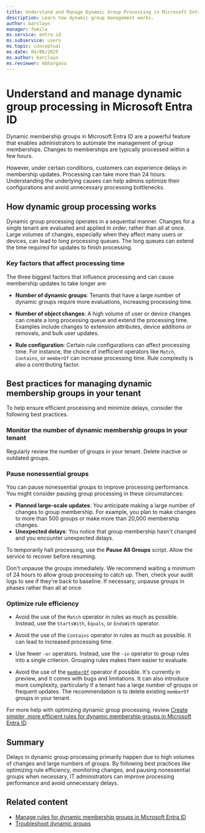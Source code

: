 ```yaml
---
title: Understand and Manage Dynamic Group Processing in Microsoft Entra ID
description: Learn how dynamic group management works. 
author: barclayn
manager: femila
ms.service: entra-id
ms.subservice: users
ms.topic: conceptual
ms.date: 04/08/2025
ms.author: barclayn
ms.reviewer: mbhargava
---
```


# Understand and manage dynamic group processing in Microsoft Entra ID

Dynamic membership groups in Microsoft Entra ID are a powerful feature that enables administrators to automate the management of group memberships. Changes to memberships are typically processed within a few hours.

However, under certain conditions, customers can experience delays in membership updates. Processing can take more than 24 hours. Understanding the underlying causes can help admins optimize their configurations and avoid unnecessary processing bottlenecks.

## How dynamic group processing works

Dynamic group processing operates in a sequential manner. Changes for a single tenant are evaluated and applied in order, rather than all at once. Large volumes of changes, especially when they affect many users or devices, can lead to long processing queues. The long queues can extend the time required for updates to finish processing.

### Key factors that affect processing time

The three biggest factors that influence processing and can cause membership updates to take longer are:

- **Number of dynamic groups**: Tenants that have a large number of dynamic groups require more evaluations, increasing processing time.

- **Number of object changes**: A high volume of user or device changes can create a long processing queue and extend the processing time. Examples include changes to extension attributes, device additions or removals, and bulk user updates.

- **Rule configuration**: Certain rule configurations can affect processing time. For instance, the choice of inefficient operators like `Match`, `Contains`, or `memberOf` can increase processing time. Rule complexity is also a contributing factor.  

## Best practices for managing dynamic membership groups in your tenant

To help ensure efficient processing and minimize delays, consider the following best practices.

### Monitor the number of dynamic membership groups in your tenant

Regularly review the number of groups in your tenant. Delete inactive or outdated groups.

### Pause nonessential groups

You can pause nonessential groups to improve processing performance. You might consider pausing group processing in these circumstances:

- **Planned large-scale updates**: You anticipate making a large number of changes to group membership. For example, you plan to make changes to more than 500 groups or make more than 20,000 membership changes.
- **Unexpected delays**: You notice that group membership hasn't changed and you encounter unexpected delays.  

To temporarily halt processing, use the **Pause All Groups** script. Allow the service to recover before resuming.

Don't unpause the groups immediately. We recommend waiting a minimum of 24 hours to allow group processing to catch up. Then, check your audit logs to see if they're back to baseline. If necessary, unpause groups in phases rather than all at once.

### Optimize rule efficiency

- Avoid the use of the `Match` operator in rules as much as possible. Instead, use the `StartsWith`, `Equals`, or `EndsWith` operator.  

- Avoid the use of the `Contains` operator in rules as much as possible. It can lead to increased processing time.  

- Use fewer `-or` operators. Instead, use the `-in` operator to group rules into a single criterion. Grouping rules makes them easier to evaluate.  

- Avoid the use of the [`memberOf`](groups-dynamic-rule-member-of.md) operator if possible. It's currently in preview, and it comes with bugs and limitations. It can also introduce more complexity, particularly if a tenant has a large number of groups or frequent updates. The recommendation is to delete existing `memberOf` groups in your tenant.

For more help with optimizing dynamic group processing, review [Create simpler, more efficient rules for dynamic membership groups in Microsoft Entra ID](groups-dynamic-rule-more-efficient.md).

## Summary

Delays in dynamic group processing primarily happen due to high volumes of changes and large numbers of groups. By following best practices like optimizing rule efficiency, monitoring changes, and pausing nonessential groups when necessary, IT administrators can improve processing performance and avoid unnecessary delays.  

## Related content

- [Manage rules for dynamic membership groups in Microsoft Entra ID](groups-dynamic-membership.md)
- [Troubleshoot dynamic groups](/troubleshoot/entra/entra-id/dir-dmns-obj/troubleshoot-dynamic-groups)
